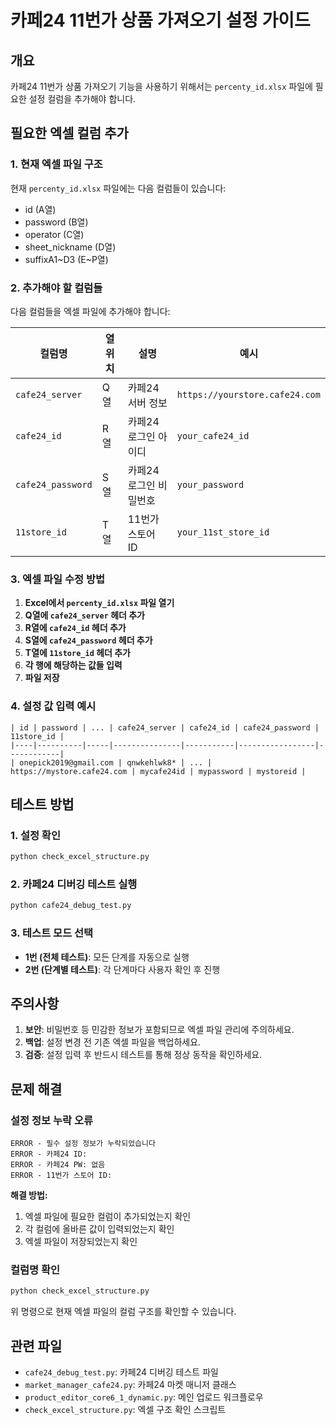 # 카페24 11번가 상품 가져오기 설정 가이드

## 개요
카페24 11번가 상품 가져오기 기능을 사용하기 위해서는 `percenty_id.xlsx` 파일에 필요한 설정 컬럼을 추가해야 합니다.

## 필요한 엑셀 컬럼 추가

### 1. 현재 엑셀 파일 구조
현재 `percenty_id.xlsx` 파일에는 다음 컬럼들이 있습니다:
- id (A열)
- password (B열)
- operator (C열)
- sheet_nickname (D열)
- suffixA1~D3 (E~P열)

### 2. 추가해야 할 컬럼들
다음 컬럼들을 엑셀 파일에 추가해야 합니다:

| 컬럼명 | 열 위치 | 설명 | 예시 |
|--------|---------|------|------|
| `cafe24_server` | Q열 | 카페24 서버 정보 | `https://yourstore.cafe24.com` |
| `cafe24_id` | R열 | 카페24 로그인 아이디 | `your_cafe24_id` |
| `cafe24_password` | S열 | 카페24 로그인 비밀번호 | `your_password` |
| `11store_id` | T열 | 11번가 스토어 ID | `your_11st_store_id` |

### 3. 엑셀 파일 수정 방법

1. **Excel에서 `percenty_id.xlsx` 파일 열기**
2. **Q열에 `cafe24_server` 헤더 추가**
3. **R열에 `cafe24_id` 헤더 추가**
4. **S열에 `cafe24_password` 헤더 추가**
5. **T열에 `11store_id` 헤더 추가**
6. **각 행에 해당하는 값들 입력**
7. **파일 저장**

### 4. 설정 값 입력 예시

```
| id | password | ... | cafe24_server | cafe24_id | cafe24_password | 11store_id |
|----|----------|-----|---------------|-----------|-----------------|------------|
| onepick2019@gmail.com | qnwkehlwk8* | ... | https://mystore.cafe24.com | mycafe24id | mypassword | mystoreid |
```

## 테스트 방법

### 1. 설정 확인
```bash
python check_excel_structure.py
```

### 2. 카페24 디버깅 테스트 실행
```bash
python cafe24_debug_test.py
```

### 3. 테스트 모드 선택
- **1번 (전체 테스트)**: 모든 단계를 자동으로 실행
- **2번 (단계별 테스트)**: 각 단계마다 사용자 확인 후 진행

## 주의사항

1. **보안**: 비밀번호 등 민감한 정보가 포함되므로 엑셀 파일 관리에 주의하세요.
2. **백업**: 설정 변경 전 기존 엑셀 파일을 백업하세요.
3. **검증**: 설정 입력 후 반드시 테스트를 통해 정상 동작을 확인하세요.

## 문제 해결

### 설정 정보 누락 오류
```
ERROR - 필수 설정 정보가 누락되었습니다
ERROR - 카페24 ID: 
ERROR - 카페24 PW: 없음
ERROR - 11번가 스토어 ID:
```

**해결 방법:**
1. 엑셀 파일에 필요한 컬럼이 추가되었는지 확인
2. 각 컬럼에 올바른 값이 입력되었는지 확인
3. 엑셀 파일이 저장되었는지 확인

### 컬럼명 확인
```bash
python check_excel_structure.py
```
위 명령으로 현재 엑셀 파일의 컬럼 구조를 확인할 수 있습니다.

## 관련 파일

- `cafe24_debug_test.py`: 카페24 디버깅 테스트 파일
- `market_manager_cafe24.py`: 카페24 마켓 매니저 클래스
- `product_editor_core6_1_dynamic.py`: 메인 업로드 워크플로우
- `check_excel_structure.py`: 엑셀 구조 확인 스크립트